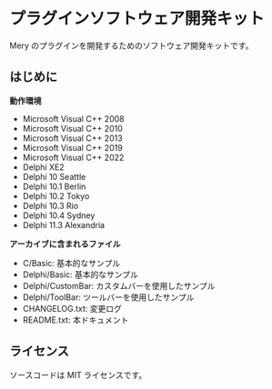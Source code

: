 # プラグインソフトウェア開発キット

Mery のプラグインを開発するためのソフトウェア開発キットです。

## はじめに

**動作環境**
- Microsoft Visual C++ 2008
- Microsoft Visual C++ 2010
- Microsoft Visual C++ 2013
- Microsoft Visual C++ 2019
- Microsoft Visual C++ 2022
- Delphi XE2
- Delphi 10 Seattle
- Delphi 10.1 Berlin
- Delphi 10.2 Tokyo
- Delphi 10.3 Rio
- Delphi 10.4 Sydney
- Delphi 11.3 Alexandria

**アーカイブに含まれるファイル**
- C/Basic: 基本的なサンプル
- Delphi/Basic: 基本的なサンプル
- Delphi/CustomBar: カスタムバーを使用したサンプル
- Delphi/ToolBar: ツールバーを使用したサンプル
- CHANGELOG.txt: 変更ログ
- README.txt: 本ドキュメント

## ライセンス

ソースコードは MIT ライセンスです。
